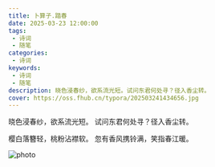 ```yaml
---
title: 卜算子.踏春
date: 2025-03-23 12:00:00
tags:
 - 诗词
 - 随笔
categories:
 - 诗词
keywords:
 - 诗词
 - 随笔
description: 晓色浸春纱，欲系流光短。试问东君何处寻？径入香尘转。
cover: https://oss.fhub.cn/typora/202503241434656.jpg
---
```


晓色浸春纱，欲系流光短。
试问东君何处寻？径入香尘转。

樱白落簪轻，桃粉沾襟软。
忽有香风携铃满，笑指春江暖。

![photo](https://oss.fhub.cn/typora/202503241434656.jpg)
